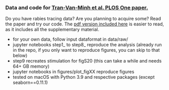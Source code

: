### Data and code for [Tran-Van-Minh et al. PLOS One paper.](https://journals.plos.org/plosone/article?id=10.1371/journal.pone.0278053)

Do you have rabies tracing data? Are you planning to acquire some? Read the paper and try our code. The [pdf version included here](https://github.com/ranczlab/Tran_Van_Minh_et_al_2023/blob/main/TranVanMinh_et_al_final.pdf) is easier to read, as it includes all the supplementary material. 

- for your own data, follow input dataformat in data/raw/
- jupyter notebooks step1_ to step8_ reproduce the analysis (already run in the repo, if you only want to reproduce figures, you can skip to that below)
- step9 recreates stimulation for figS20 (this can take a while and needs 64+ GB memory)
- jupyter notebooks in figures/plot_figXX reproduce figures
- tested on macOS with Python 3.9 and respective packages (except seaborn==0.11.1)


